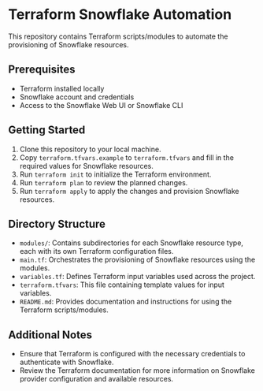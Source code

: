 # Terraform Snowflake Automation

This repository contains Terraform scripts/modules to automate the provisioning of Snowflake resources.

## Prerequisites
- Terraform installed locally
- Snowflake account and credentials
- Access to the Snowflake Web UI or Snowflake CLI

## Getting Started
1. Clone this repository to your local machine.
2. Copy `terraform.tfvars.example` to `terraform.tfvars` and fill in the required values for Snowflake resources.
3. Run `terraform init` to initialize the Terraform environment.
4. Run `terraform plan` to review the planned changes.
5. Run `terraform apply` to apply the changes and provision Snowflake resources.

## Directory Structure
- `modules/`: Contains subdirectories for each Snowflake resource type, each with its own Terraform configuration files.
- `main.tf`: Orchestrates the provisioning of Snowflake resources using the modules.
- `variables.tf`: Defines Terraform input variables used across the project.
- `terraform.tfvars`: This file containing template values for input variables.
- `README.md`: Provides documentation and instructions for using the Terraform scripts/modules.

## Additional Notes
- Ensure that Terraform is configured with the necessary credentials to authenticate with Snowflake.
- Review the Terraform documentation for more information on Snowflake provider configuration and available resources.

